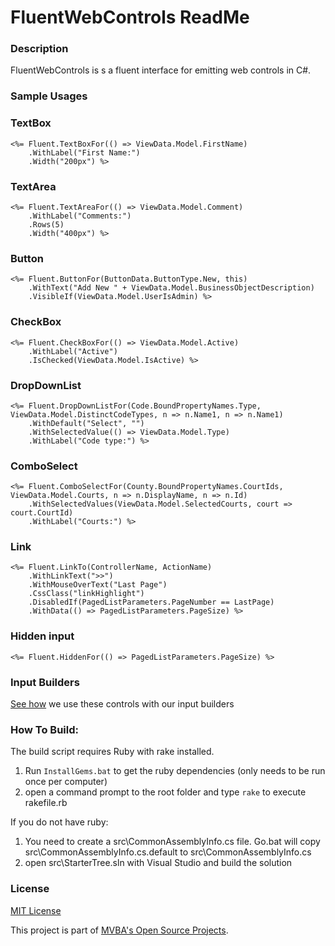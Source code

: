 FluentWebControls ReadMe
===
### Description

FluentWebControls is s a fluent interface for emitting web controls in C#.

### Sample Usages

### TextBox
	<%= Fluent.TextBoxFor(() => ViewData.Model.FirstName)
		.WithLabel("First Name:")
		.Width("200px") %>

### TextArea
	<%= Fluent.TextAreaFor(() => ViewData.Model.Comment)
		.WithLabel("Comments:")
		.Rows(5)
		.Width("400px") %>

### Button
	<%= Fluent.ButtonFor(ButtonData.ButtonType.New, this)
		.WithText("Add New " + ViewData.Model.BusinessObjectDescription)
		.VisibleIf(ViewData.Model.UserIsAdmin) %>

### CheckBox
	<%= Fluent.CheckBoxFor(() => ViewData.Model.Active)
		.WithLabel("Active")
		.IsChecked(ViewData.Model.IsActive) %>

### DropDownList
	<%= Fluent.DropDownListFor(Code.BoundPropertyNames.Type, ViewData.Model.DistinctCodeTypes, n => n.Name1, n => n.Name1)
		.WithDefault("Select", "")		    
		.WithSelectedValue(() => ViewData.Model.Type)
		.WithLabel("Code type:") %>

### ComboSelect
	<%= Fluent.ComboSelectFor(County.BoundPropertyNames.CourtIds, ViewData.Model.Courts, n => n.DisplayName, n => n.Id)
		.WithSelectedValues(ViewData.Model.SelectedCourts, court => court.CourtId)
		.WithLabel("Courts:") %>

### Link
	<%= Fluent.LinkTo(ControllerName, ActionName)
		.WithLinkText(">>")
		.WithMouseOverText("Last Page")
		.CssClass("linkHighlight")
		.DisabledIf(PagedListParameters.PageNumber == LastPage)
		.WithData(() => PagedListParameters.PageSize) %>

### Hidden input
	<%= Fluent.HiddenFor(() => PagedListParameters.PageSize) %>

	
### Input Builders
[See how][inputbuilders] we use these controls with our input builders

### How To Build:

The build script requires Ruby with rake installed.

1. Run `InstallGems.bat` to get the ruby dependencies (only needs to be run once per computer)
1. open a command prompt to the root folder and type `rake` to execute rakefile.rb

If you do not have ruby:

1. You need to create a src\CommonAssemblyInfo.cs file. Go.bat will copy src\CommonAssemblyInfo.cs.default to src\CommonAssemblyInfo.cs
1. open src\StarterTree.sln with Visual Studio and build the solution

### License
	
[MIT License][mitlicense]

This project is part of [MVBA's Open Source Projects][MvbaLawGithub].

[inputbuilders]: http://shashankshetty.wordpress.com/2010/03/05/separation-of-concerns-in-input-builders/
[MvbaLawGithub]: http://mvbalaw.github.io/
[mitlicense]: http://www.opensource.org/licenses/mit-license.php


